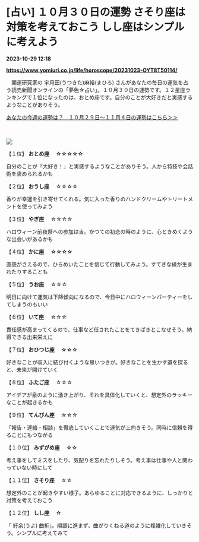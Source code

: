 # [占い] １０月３０日の運勢 さそり座は対策を考えておこう しし座はシンプルに考えよう

**2023-10-29 12:18**

**https://www.yomiuri.co.jp/life/horoscope/20231023-OYT8T50114/**

　開運研究家の 宇月田(うつきた)麻裕(まひろ) さんがあなたの毎日の運気を占う読売新聞オンラインの「夢色☆占い」。１０月３０日の運勢です。１２星座ランキングで１位になったのは、おとめ座です。自分のことが大好きだと実感するようなことがありそう。

[あなたの今週の運勢は？　１０月２９日～１１月４日の運勢はこちら＞＞](https://www.yomiuri.co.jp/life/horoscope/20231025-OYT8T50038/)

　

![](https://www.yomiuri.co.jp/media/2023/10/20231023-OYT8I50061-1.jpg)

【１位】 **おとめ座** 　☆☆☆☆☆

自分のことが「大好き！」と実感するようなことがありそう。人から特技や会話術を褒められるかも

【２位】 **おうし座** 　☆☆☆☆

香りが幸運を引き寄せてくれる。気に入った香りのハンドクリームやトリートメントを使ってみよう

【３位】 **やぎ座** 　☆☆☆☆

ハロウィーン前夜祭への参加は吉。かつての初恋の時のように、心ときめくような出会いがあるかも

【４位】 **かに座** 　☆☆☆☆

直感がさえるので、ひらめいたことを信じて行動してみよう。すてきな縁が生まれたりすることも

【５位】 **うお座** 　☆☆☆

明日に向けて運気は下降傾向になるので、今日中にハロウィーンパーティーをしてしまうのもいい

【６位】 **いて座** 　☆☆☆

責任感が高まってくるので、仕事など任されたことをてきぱきとこなせそう。納得できる出来栄えに

【７位】 **おひつじ座** 　☆☆☆

好きなことが収入に結び付くような思いつきが。好きなことを生かす道を探ると、未来が開けていく

【８位】 **ふたご座** 　☆☆☆

アイデアが泉のように湧き上がり、それを具体化していくと、想定外のラッキーなことが起きるかも

【９位】 **てんびん座** 　☆☆☆

「報告・連絡・相談」を徹底していくことで運気が上向きそう。同時に信頼を得ることにもつながる

【１０位】 **みずがめ座** 　☆☆

考え事をしてミスをしたり、気配りを忘れたりしそう。考え事は仕事や人と関わっていない時にして

【１１位】 **さそり座** 　☆☆

想定外のことが起きやすい様子。あらゆることに対応できるように、しっかりと対策を考えておこう

【１２位】 **しし座** 　☆

「 紆余(うよ) 曲折」。順調に進まず、曲がりくねる道のように複雑化していきそう。シンプルに考えてみて